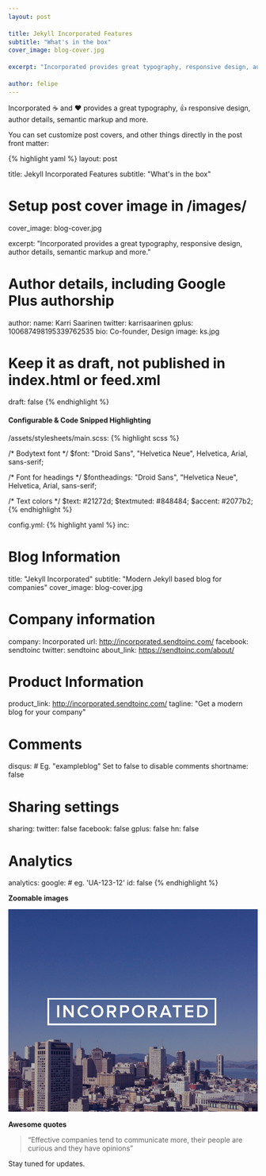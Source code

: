 ```yaml
---
layout: post

title: Jekyll Incorporated Features
subtitle: "What's in the box"
cover_image: blog-cover.jpg

excerpt: "Incorporated provides great typography, responsive design, author details, semantic markup and more."

author: felipe
---
```


Incorporated :coffee: and :heart: provides a great typography, :+1: responsive design, author details, semantic markup and more.

You can set customize post covers, and other things directly in the post front matter:

{% highlight yaml %}
layout: post

title: Jekyll Incorporated Features
subtitle: "What's in the box"

# Setup post cover image in /images/
cover_image: blog-cover.jpg

excerpt: "Incorporated provides a great typography, responsive design, author details, semantic markup and more."

# Author details, including Google Plus authorship
author:
  name: Karri Saarinen
  twitter: karrisaarinen
  gplus: 100687498195339762535
  bio: Co-founder, Design
  image: ks.jpg

# Keep it as draft, not published in index.html or feed.xml
draft: false
{% endhighlight %}

#### Configurable & Code Snipped Highlighting

/assets/stylesheets/main.scss:
{% highlight scss %}

/* Bodytext font */
$font: "Droid Sans", "Helvetica Neue", Helvetica, Arial, sans-serif;

/* Font for headings */
$fontheadings: "Droid Sans", "Helvetica Neue", Helvetica, Arial, sans-serif;

/* Text colors */
$text: #21272d;
$textmuted: #848484;
$accent: #2077b2;
{% endhighlight %}

config.yml:
{% highlight yaml %}
inc:
  # Blog Information
  title:        "Jekyll Incorporated"
  subtitle:     "Modern Jekyll based blog for companies"
  cover_image:  blog-cover.jpg

  # Company information
  company:      Incorporated
  url:          http://incorporated.sendtoinc.com/
  facebook:     sendtoinc
  twitter:      sendtoinc
  about_link:   https://sendtoinc.com/about/

  # Product Information
  product_link: http://incorporated.sendtoinc.com/
  tagline:      "Get a modern blog for your company"

  # Comments
  disqus:
    # Eg. "exampleblog" Set to false to disable comments
    shortname:  false


  # Sharing settings
  sharing:
    twitter:    false
    facebook:   false
    gplus:      false
    hn:         false


 # Analytics
  analytics:
    google:
      # eg. 'UA-123-12'
      id:       false
{% endhighlight %}

**Zoomable images**
<div class="full zoomable"><img src="/images/incorporated.jpg"></div>

**Awesome quotes**
> “Effective companies tend to communicate more, their people are curious and they have opinions”

Stay tuned for updates.
